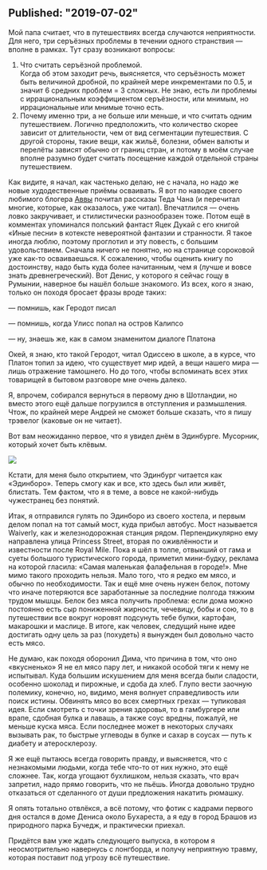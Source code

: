 Published: "2019-07-02"
--------------------------
Мой папа считает, что в путешествиях всегда случаются неприятности. Для него, три серъёзных проблемы в течении одного странствия &mdash; вполне в рамках. Тут сразу возникают вопросы:
1. Что считать серъёзной проблемой.  
Когда об этом заходит речь, выясняется, что серъёзность может быть величиной дробной, по крайней мере инкрементами по 0.5, и значит 6 средних проблем = 3 сложных. Не знаю, есть ли проблемы с иррациональным коэффициентом серъёзности, или мнимым, но иррациональные или мнимые точно есть.
2. Почему именно три, а не больше или меньше, и что считать одним путешествием.
Логично предположить, что количество скорее зависит от длительности, чем от вид сегментации путешествия. С другой стороны, такие вещи, как жильё, болезни, обмен валюты и перелёты зависят обычно от границ стран, и потому в моём случае вполне разумно будет считать посещение каждой отдельной страны путешествием.

Как видите, я начал, как частенько делаю, не с начала, но надо же новые худодественные приёмы осваивать. Я вот по наводке своего любимого блогера [Аввы](http://avva.livejournal.com) почитал рассказы Теда Чана (и перечитал многие, которые, как оказалось, уже читал). Впечатлился &mdash; очень ловко закручивает, и стилистически разнообразен тоже. Потом ещё в комментах упоминался полський фантаст Яцек Дукай с его книгой &#0171;Иные песни&#0187; в котексте невероятной фантазии и странности. Я такое иногда люблю, поэтому проглотил и эту повесть, с большим удовольствием. Сначала ничего не понятно, но на странице сороковой уже как-то осваиваешься. К сожалению, чтобы оценить книгу по достоинству, надо быть куда более начитанным, чем я (лучше и вовсе знать древнегреческий). Вот Денис, у которого я сейчас гощу в Румынии, наверное бы нашёл больше знакомого. Из всех, кого я знаю, только он походя бросает фразы вроде таких:

&mdash; помнишь, как Геродот писал

&mdash; помнишь, когда Улисс попал на остров Калипсо

&mdash; ну, знаешь же, как в самом знаменитом диалоге Платона

Окей, я знаю, кто такой Геродот, читал Одиссею в школе, а в курсе, что Платон топил за идею, что существует мир идей, а вещи нашего мира &mdash; лишь отражение тамошнего. Но до того, чтобы вспоминать всех этих товарищей в бытовом разговоре мне очень далеко.

Я, впрочем, собирался вернуться в первому дню в Шотландии, но вместо этого ещё дальше погрузился в отступления и размышления. Чтож, по крайней мере Андрей не сможет больше сказать, что я пишу трэвелог (каковые он не читает).

Вот вам неожиданно первое, что я увидел днём в Эдинбурге. Мусорник, который хочет быть клёвым. 

![](https://lh3.googleusercontent.com/MHRQSyCqiJTOlBmhm--0IUWVqeoO1Gmg_v__05rvt7P6FgmsPwvN8pTkjQdpVdRJWwOuSh7CXBqno6N2a2Q)

Кстати, для меня было открытием, что Эдинбург читается как &#0171;Эдинборо&#0187;. Теперь смогу как и все, кто здесь был или живёт, блистать. Тем фактом, что я в теме, а вовсе не какой-нибудь чужестранец без понятий.

Итак, я отправился гулять по Эдинборо из своего хостела, и первым делом попал на тот самый мост, куда прибыл автобус. Мост называется Waiverly, как и железнодорожная станция рядом. Перпендикулярно ему направлена улица Princess Street, вторая по оживлённости и известности после Royal Mile. Пока я шёл в толпе, отвыкший от гама и суеты большого туристического города, приметил мини-будку, реклама на которой гласила: &#0171;Самая маленькая фалафельная в городе!&#0187;. Мне мимо такого проходить нельзя. Мало того, что я редко ем мясо, и обычно по необходимости. Так и ещё мне очень нужен белок, потому что иначе потеряются все заработанные за последние полгода тяжким трудом мышцы. Белок без мяса получить проблема: если дома можно постоянно есть сыр пониженной жирности, чечевицу, бобы и сою, то в путешествии все вокруг норовят подсунуть тебе булки, картофан, макарошки и маслице. В итоге, как человек, следущий ныне идее достигать одну цель за раз (похудеть) я вынужден был довольно часто есть мясо.

Не думаю, как походя оборонил Дима, что причина в том, что оно &#0171;вкусненько&#0187; Я не ел мясо пару лет, и никакой особой тяги к нему не испытывал. Куда большим искушением для меня всегда были сладости, особенно шоколад и пирожные, и сдоба да хлеб.
Глупо вести заочную полемику, конечно, но, видимо, меня волнует справедливость или поиск истины. Обвинять мясо во всех смертных грехах &mdash; тупиковая идея.
Если смотреть с точки зрения здоровья, то в гамбургере или врапе, сдобная булка и лавашь, а также соус вредны, пожалуй, не меньше куска мяса. Если последнее может в некоторых случаях вызывать рак, то быстрые углеводы в булке и сахар в соусах &mdash; путь к диабету и атеросклерозу. 

Я же ещё пытаюсь всегда говорить правду, и выясняется, что с незнакомыми людьми, когда тебе что-то от них нужно, это ещё сложнее. Так, когда угощают бухлишком, нельзя сказать, что врач запретил, надо прямо говорить, что не пьёшь. Иногда довольно трудно отказаться от сделанного от души предложения накатить рюмашку.

Я опять тотально отвлёкся, а всё потому, что фотик с кадрами первого дня остался в доме Дениса около Бухареста, а я еду в город Брашов из природного парка Бучедж, и практически приехал.

Придётся вам уже ждать следующего выпуска, в котором я неосмотрительно навернусь с лонгборда, и получу неприятную травму, которая поставит под угрозу всё путешествие.


